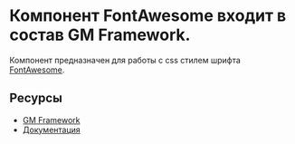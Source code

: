 # Компонент FontAwesome входит в состав GM Framework.

Компонент предназначен для работы с css стилем шрифта [FontAwesome](https://fontawesome.com/).

## Ресурсы
- [GM Framework](https://apps.gearmagic.ru/framework)
- [Документация](https://apps.gearmagic.ru/component/framework-fontawesome)

